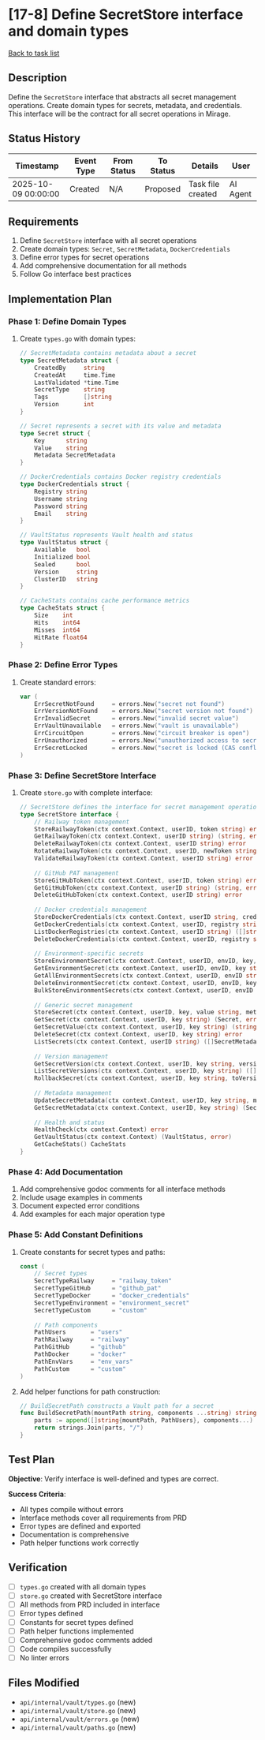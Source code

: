 # [17-8] Define SecretStore interface and domain types

[Back to task list](./tasks.md)

## Description

Define the `SecretStore` interface that abstracts all secret management operations. Create domain types for secrets, metadata, and credentials. This interface will be the contract for all secret operations in Mirage.

## Status History

| Timestamp | Event Type | From Status | To Status | Details | User |
|-----------|------------|-------------|-----------|---------|------|
| 2025-10-09 00:00:00 | Created | N/A | Proposed | Task file created | AI Agent |

## Requirements

1. Define `SecretStore` interface with all secret operations
2. Create domain types: `Secret`, `SecretMetadata`, `DockerCredentials`
3. Define error types for secret operations
4. Add comprehensive documentation for all methods
5. Follow Go interface best practices

## Implementation Plan

### Phase 1: Define Domain Types
1. Create `types.go` with domain types:
   ```go
   // SecretMetadata contains metadata about a secret
   type SecretMetadata struct {
       CreatedBy     string
       CreatedAt     time.Time
       LastValidated *time.Time
       SecretType    string
       Tags          []string
       Version       int
   }
   
   // Secret represents a secret with its value and metadata
   type Secret struct {
       Key      string
       Value    string
       Metadata SecretMetadata
   }
   
   // DockerCredentials contains Docker registry credentials
   type DockerCredentials struct {
       Registry string
       Username string
       Password string
       Email    string
   }
   
   // VaultStatus represents Vault health and status
   type VaultStatus struct {
       Available   bool
       Initialized bool
       Sealed      bool
       Version     string
       ClusterID   string
   }
   
   // CacheStats contains cache performance metrics
   type CacheStats struct {
       Size    int
       Hits    int64
       Misses  int64
       HitRate float64
   }
   ```

### Phase 2: Define Error Types
1. Create standard errors:
   ```go
   var (
       ErrSecretNotFound     = errors.New("secret not found")
       ErrVersionNotFound    = errors.New("secret version not found")
       ErrInvalidSecret      = errors.New("invalid secret value")
       ErrVaultUnavailable   = errors.New("vault is unavailable")
       ErrCircuitOpen        = errors.New("circuit breaker is open")
       ErrUnauthorized       = errors.New("unauthorized access to secret")
       ErrSecretLocked       = errors.New("secret is locked (CAS conflict)")
   )
   ```

### Phase 3: Define SecretStore Interface
1. Create `store.go` with complete interface:
   ```go
   // SecretStore defines the interface for secret management operations
   type SecretStore interface {
       // Railway token management
       StoreRailwayToken(ctx context.Context, userID, token string) error
       GetRailwayToken(ctx context.Context, userID string) (string, error)
       DeleteRailwayToken(ctx context.Context, userID string) error
       RotateRailwayToken(ctx context.Context, userID, newToken string) error
       ValidateRailwayToken(ctx context.Context, userID string) error
       
       // GitHub PAT management
       StoreGitHubToken(ctx context.Context, userID, token string) error
       GetGitHubToken(ctx context.Context, userID string) (string, error)
       DeleteGitHubToken(ctx context.Context, userID string) error
       
       // Docker credentials management
       StoreDockerCredentials(ctx context.Context, userID string, creds DockerCredentials) error
       GetDockerCredentials(ctx context.Context, userID, registry string) (DockerCredentials, error)
       ListDockerRegistries(ctx context.Context, userID string) ([]string, error)
       DeleteDockerCredentials(ctx context.Context, userID, registry string) error
       
       // Environment-specific secrets
       StoreEnvironmentSecret(ctx context.Context, userID, envID, key, value string) error
       GetEnvironmentSecret(ctx context.Context, userID, envID, key string) (string, error)
       GetAllEnvironmentSecrets(ctx context.Context, userID, envID string) (map[string]string, error)
       DeleteEnvironmentSecret(ctx context.Context, userID, envID, key string) error
       BulkStoreEnvironmentSecrets(ctx context.Context, userID, envID string, secrets map[string]string) error
       
       // Generic secret management
       StoreSecret(ctx context.Context, userID, key, value string, metadata SecretMetadata) error
       GetSecret(ctx context.Context, userID, key string) (Secret, error)
       GetSecretValue(ctx context.Context, userID, key string) (string, error)
       DeleteSecret(ctx context.Context, userID, key string) error
       ListSecrets(ctx context.Context, userID string) ([]SecretMetadata, error)
       
       // Version management
       GetSecretVersion(ctx context.Context, userID, key string, version int) (Secret, error)
       ListSecretVersions(ctx context.Context, userID, key string) ([]int, error)
       RollbackSecret(ctx context.Context, userID, key string, toVersion int) error
       
       // Metadata management
       UpdateSecretMetadata(ctx context.Context, userID, key string, metadata SecretMetadata) error
       GetSecretMetadata(ctx context.Context, userID, key string) (SecretMetadata, error)
       
       // Health and status
       HealthCheck(ctx context.Context) error
       GetVaultStatus(ctx context.Context) (VaultStatus, error)
       GetCacheStats() CacheStats
   }
   ```

### Phase 4: Add Documentation
1. Add comprehensive godoc comments for all interface methods
2. Include usage examples in comments
3. Document expected error conditions
4. Add examples for each major operation type

### Phase 5: Add Constant Definitions
1. Create constants for secret types and paths:
   ```go
   const (
       // Secret types
       SecretTypeRailway     = "railway_token"
       SecretTypeGitHub      = "github_pat"
       SecretTypeDocker      = "docker_credentials"
       SecretTypeEnvironment = "environment_secret"
       SecretTypeCustom      = "custom"
       
       // Path components
       PathUsers       = "users"
       PathRailway     = "railway"
       PathGitHub      = "github"
       PathDocker      = "docker"
       PathEnvVars     = "env_vars"
       PathCustom      = "custom"
   )
   ```

2. Add helper functions for path construction:
   ```go
   // BuildSecretPath constructs a Vault path for a secret
   func BuildSecretPath(mountPath string, components ...string) string {
       parts := append([]string{mountPath, PathUsers}, components...)
       return strings.Join(parts, "/")
   }
   ```

## Test Plan

**Objective**: Verify interface is well-defined and types are correct.

**Success Criteria**:
- All types compile without errors
- Interface methods cover all requirements from PRD
- Error types are defined and exported
- Documentation is comprehensive
- Path helper functions work correctly

## Verification

- [ ] `types.go` created with all domain types
- [ ] `store.go` created with SecretStore interface
- [ ] All methods from PRD included in interface
- [ ] Error types defined
- [ ] Constants for secret types defined
- [ ] Path helper functions implemented
- [ ] Comprehensive godoc comments added
- [ ] Code compiles successfully
- [ ] No linter errors

## Files Modified

- `api/internal/vault/types.go` (new)
- `api/internal/vault/store.go` (new)
- `api/internal/vault/errors.go` (new)
- `api/internal/vault/paths.go` (new)

